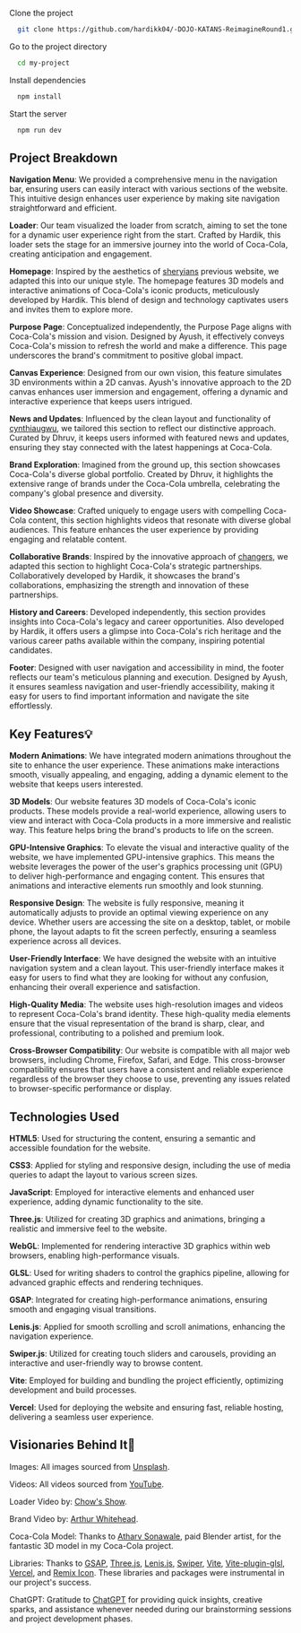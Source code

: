 

Clone the project

```bash
  git clone https://github.com/hardikk04/-DOJO-KATANS-ReimagineRound1.git
```

Go to the project directory

```bash
  cd my-project
```

Install dependencies

```bash
  npm install
```

Start the server

```bash
  npm run dev
```


## Project Breakdown

**Navigation Menu**: 
We provided a comprehensive menu in the navigation bar, ensuring users can easily interact with various sections of the website. This intuitive design enhances user experience by making site navigation straightforward and efficient.

**Loader**: Our team visualized the loader from scratch, aiming to set the tone for a dynamic user experience right from the start. Crafted by Hardik, this loader sets the stage for an immersive journey into the world of Coca-Cola, creating anticipation and engagement.

**Homepage**:  Inspired by the aesthetics of [sheryians](https://sheryians.com/) previous website, we adapted this into our unique style. The homepage features 3D models and interactive animations of Coca-Cola's iconic products, meticulously developed by Hardik. This blend of design and technology captivates users and invites them to explore more.

**Purpose Page**: Conceptualized independently, the Purpose Page aligns with Coca-Cola's mission and vision. Designed by Ayush, it effectively conveys Coca-Cola's mission to refresh the world and make a difference. This page underscores the brand's commitment to positive global impact.

**Canvas Experience**: Designed from our own vision, this feature simulates 3D environments within a 2D canvas. Ayush's innovative approach to the 2D canvas enhances user immersion and engagement, offering a dynamic and interactive experience that keeps users intrigued.

**News and Updates**: Influenced by the clean layout and functionality of [cynthiaugwu](https://cynthiaugwu.com/), we tailored this section to reflect our distinctive approach. Curated by Dhruv, it keeps users informed with featured news and updates, ensuring they stay connected with the latest happenings at Coca-Cola.

**Brand Exploration**: Imagined from the ground up, this section showcases Coca-Cola's diverse global portfolio. Created by Dhruv, it highlights the extensive range of brands under the Coca-Cola umbrella, celebrating the company's global presence and diversity.

**Video Showcase**: Crafted uniquely to engage users with compelling Coca-Cola content, this section highlights videos that resonate with diverse global audiences. This feature enhances the user experience by providing engaging and relatable content.

**Collaborative Brands**: Inspired by the innovative approach of [changers](https://changers.studio), we adapted this section to highlight Coca-Cola's strategic partnerships. Collaboratively developed by Hardik, it showcases the brand's collaborations, emphasizing the strength and innovation of these partnerships.

**History and Careers**: Developed independently, this section provides insights into Coca-Cola's legacy and career opportunities. Also developed by Hardik, it offers users a glimpse into Coca-Cola's rich heritage and the various career paths available within the company, inspiring potential candidates.

**Footer**: Designed with user navigation and accessibility in mind, the footer reflects our team's meticulous planning and execution. Designed by Ayush, it ensures seamless navigation and user-friendly accessibility, making it easy for users to find important information and navigate the site effortlessly.
## Key Features💡

**Modern Animations**: We have integrated modern animations throughout the site to enhance the user experience. These animations make interactions smooth, visually appealing, and engaging, adding a dynamic element to the website that keeps users interested.

**3D Models**: Our website features 3D models of Coca-Cola's iconic products. These models provide a real-world experience, allowing users to view and interact with Coca-Cola products in a more immersive and realistic way. This feature helps bring the brand's products to life on the screen.

**GPU-Intensive Graphics**: To elevate the visual and interactive quality of the website, we have implemented GPU-intensive graphics. This means the website leverages the power of the user's graphics processing unit (GPU) to deliver high-performance and engaging content. This ensures that animations and interactive elements run smoothly and look stunning.

**Responsive Design**: The website is fully responsive, meaning it automatically adjusts to provide an optimal viewing experience on any device. Whether users are accessing the site on a desktop, tablet, or mobile phone, the layout adapts to fit the screen perfectly, ensuring a seamless experience across all devices.

**User-Friendly Interface**: We have designed the website with an intuitive navigation system and a clean layout. This user-friendly interface makes it easy for users to find what they are looking for without any confusion, enhancing their overall experience and satisfaction.

**High-Quality Media**: The website uses high-resolution images and videos to represent Coca-Cola's brand identity. These high-quality media elements ensure that the visual representation of the brand is sharp, clear, and professional, contributing to a polished and premium look.

**Cross-Browser Compatibility**: Our website is compatible with all major web browsers, including Chrome, Firefox, Safari, and Edge. This cross-browser compatibility ensures that users have a consistent and reliable experience regardless of the browser they choose to use, preventing any issues related to browser-specific performance or display.

##  Technologies Used

**HTML5**: Used for structuring the content, ensuring a semantic and accessible foundation for the website.

**CSS3**: Applied for styling and responsive design, including the use of media queries to adapt the layout to various screen sizes.

**JavaScript**: Employed for interactive elements and enhanced user experience, adding dynamic functionality to the site.

**Three.js**: Utilized for creating 3D graphics and animations, bringing a realistic and immersive feel to the website.

**WebGL**: Implemented for rendering interactive 3D graphics within web browsers, enabling high-performance visuals.

**GLSL**: Used for writing shaders to control the graphics pipeline, allowing for advanced graphic effects and rendering techniques.

**GSAP**: Integrated for creating high-performance animations, ensuring smooth and engaging visual transitions.

**Lenis.js**: Applied for smooth scrolling and scroll animations, enhancing the navigation experience.

**Swiper.js**: Utilized for creating touch sliders and carousels, providing an interactive and user-friendly way to browse content.

**Vite**: Employed for building and bundling the project efficiently, optimizing development and build processes.

**Vercel**: Used for deploying the website and ensuring fast, reliable hosting, delivering a seamless user experience.
## Visionaries Behind It💫



Images: All images sourced from [Unsplash](https://unsplash.com/).

Videos: All videos sourced from [YouTube](https://www.youtube.com/).

Loader Video by: [Chow's Show](https://www.youtube.com/watch?v=s3p5jIgIGSg).

Brand Video by: [Arthur Whitehead](https://www.youtube.com/@ArthurWhitehead).

Coca-Cola Model: Thanks to [Atharv Sonawale](https://www.linkedin.com/in/atharvsonawale/),  paid Blender artist, for the fantastic 3D model in my Coca-Cola project.

Libraries: Thanks to [GSAP](https://gsap.com/), [Three.js](https://threejs.org/), [Lenis.js](https://lenis.darkroom.engineering/), [Swiper](https://swiperjs.com/), [Vite](https://vitejs.dev/), [Vite-plugin-glsl](https://github.com/UstymUkhman/vite-plugin-glsl), [Vercel](https://vercel.com/), and [Remix Icon](https://remixicon.com/). These libraries and packages were instrumental in our project's success.


ChatGPT:
Gratitude to [ChatGPT](https://chat.openai.com/) for providing quick insights, creative sparks, and assistance whenever needed during our brainstorming sessions and project development phases.

